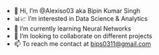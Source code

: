 - 👋 Hi, I’m @Alexiso03 aka Bipin Kumar Singh
- 📊📈 I’m interested in Data Science & Analytics
- 📙 I’m currently learning Neural Networks
- 💞️ I’m looking to collaborate on different projects
- 📫 To reach me contact at bips0311@gmail.com

<!---
Alexiso03/Alexiso03 is a ✨ special ✨ repository because its `README.md` (this file) appears on your GitHub profile.
You can click the Preview link to take a look at your changes.
--->

